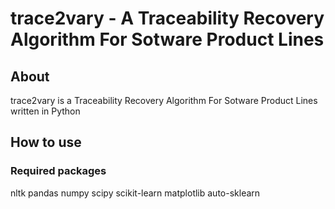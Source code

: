# trace2vary - A Traceability Recovery Algorithm For Sotware Product Lines

## About
trace2vary is a Traceability Recovery Algorithm For Sotware Product Lines written in Python

## How to use

### Required packages
nltk
pandas
numpy
scipy
scikit-learn
matplotlib
auto-sklearn
